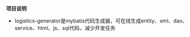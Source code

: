**项目说明** 
- logistics-generator是mybatis代码生成器，可在线生成entity、xml、dao、service、html、js、sql代码，减少开发任务
<br> 
